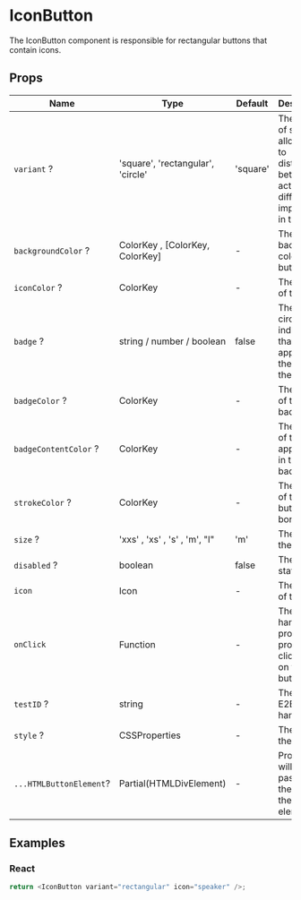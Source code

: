 # IconButton

The IconButton component is responsible for rectangular buttons that contain icons.

## Props

| Name                    | Type                              | Default  | Description                                                                                            |
| ----------------------- | --------------------------------- | -------- | ------------------------------------------------------------------------------------------------------ |
| `variant` ?             | 'square', 'rectangular', 'circle' | 'square' | The variant of style that allows you to distinguish between actions of different importance in the UI. |
| `backgroundColor` ?     | ColorKey , [ColorKey, ColorKey]   | -        | The background color of the button.                                                                    |
| `iconColor` ?           | ColorKey                          | -        | The color of the icon.                                                                                 |
| `badge` ?               | string / number / boolean         | false    | The small circular indicator that appears at the top of the button.                                    |
| `badgeColor` ?          | ColorKey                          | -        | The color of the badge.                                                                                |
| `badgeContentColor` ?   | ColorKey                          | -        | The color of text that appears is in the badge.                                                        |
| `strokeColor` ?         | ColorKey                          | -        | The color of the button's border.                                                                      |
| `size` ?                | 'xxs' , 'xs' , 's' , 'm', "l"     | 'm'      | The size of the button.                                                                                |
| `disabled` ?            | boolean                           | false    | The activity state.                                                                                    |
| `icon`                  | Icon                              | -        | The name of the icon.                                                                                  |
| `onClick`               | Function                          | -        | The event handler property for processing click events on the button.                                  |
| `testID` ?              | string                            | -        | The unique E2E test handler.                                                                           |
| `style` ?               | CSSProperties                     | -        | The style of the layout.                                                                               |
| `...HTMLButtonElement`? | Partial(HTMLDivElement)           | -        | Props that will be passed to the root of the button element.                                           |

## Examples

### React

```javascript
return <IconButton variant="rectangular" icon="speaker" />;
```
